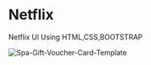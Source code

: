 # Netflix
Netflix UI Using HTML,CSS,BOOTSTRAP

![Spa-Gift-Voucher-Card-Template](https://user-images.githubusercontent.com/80150887/112718800-8add1680-8eb2-11eb-8137-7f1baac76ddc.jpeg)

